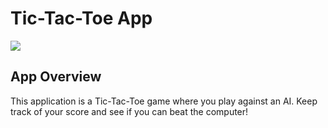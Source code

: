 # Tic-Tac-Toe App

![](https://i.imgur.com/8N2J6Ad.gif)

## App Overview

This application is a Tic-Tac-Toe game where you play against an AI. Keep track of your score and see if you can beat the computer!
